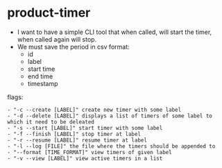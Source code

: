 # product-timer

- I want to have a simple CLI tool that when called, will start the timer, when called again will stop.
- We must save the period in csv format:
  - id
  - label
  - start time
  - end time
  - timestamp

flags:

```
- "-c --create [LABEL]" create new timer with some label
- "-d --delete [LABEL]" displays a list of timers of some label to which it need to be deleated
- "-s --start [LABEL]" start timer with some label
- "-f --finish [LABEL]" stop timer at label
- "-r --resume [LABEL]" resume timer at label
- "-l --log [FILE]" the file where the timers should be appended to
- "--format [TIME_FORMAT]" view timers of given label
- "-v --view [LABEL]" view active timers in a list
```
